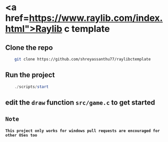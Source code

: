 # <a href=https://www.raylib.com/index.html">Raylib</a> c template

## Clone the repo

```bash
    git clone https://github.com/shreyassanthu77/raylibctemplate
```

## Run the project

```powershell
    ./scripts/start
```

## edit the `draw` function `src/game.c` to get started

## `Note`

#### `This project only works for windows pull requests are encouraged for other OSes too`
